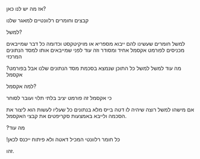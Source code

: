 אז מה יש לנו כאן?


קבצים וחומרים רלוונטיים למאגר שלנו

למשל?

למשל חומרים שעשינו להם ייבוא מספריא או מויקיטקסט וכדומה
כל דבר שמייבאים מכניסים לפורמט אקסמל אחיד ומסודר וזה עוד לפני שמייבאים אותו למסד הנתונים המרכזי

?מה עוד למשל
למשל כל התוכן שנמצא בסכמת מסד הנתונים שלנו אבל בפורמט אקסמל

למה אקסמל?

כי אקסמל זה פורמט יציב בלתי תלוי ועובר לסוחר

אם מישהו למשל רוצה שיהיה לו דטה בייס מלא בנתונים כל שעליו לעשות הוא ליצור את הסכמה ולייבא באמצעות סקריפטים את קבצי האקסמל.

?מה עוד

!כל חומר רלוונטי המכיל דאטה ולא פיתוח ייכנס לכאן

זהו.
